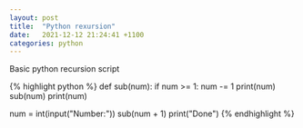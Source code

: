 ```yaml
---
layout: post
title:  "Python rexursion"
date:   2021-12-12 21:24:41 +1100
categories: python
---
```

Basic python recursion script

{% highlight python %}
def sub(num):
    if num >= 1:
        num -= 1
        print(num)
        sub(num)
        print(num)

num = int(input("Number:"))
sub(num + 1)
print("Done")
{% endhighlight %}